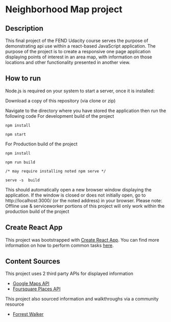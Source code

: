 # Neighborhood  Map project

## Description
This final project of the FEND Udacity course serves the purpose of demonstrating api use within a react-based JavaScript application. The purpose of the project is to create a responsive one page application displaying points of interest in an area map, with information on those locations and other functionality presented in another view.

## How to run
Node.js is required on your system to start a server, once it is installed:

Download a copy of this repository (via clone or zip)

Navigate to the directory where you have stored the application then run the following code
For development build of the project
```
npm install

npm start
```
For Production build of the project
```
npm install

npm run build

/* may require installing noted npm serve */

serve -s  build
```
This should automatically open a new browser window displaying the application. If the window is closed or does not initially open, go to http://localhost:3000/ (or the noted address) in your browser.
Please note: Offline use & serviceworker portions of this project will only work within the production build of the project

## Create React App
This project was bootstrapped with [Create React App](https://github.com/facebookincubator/create-react-app). You can find more information on how to perform common tasks [here](https://github.com/facebookincubator/create-react-app/blob/master/packages/react-scripts/template/README.md).

## Content Sources
This project uses 2 third party APIs for displayed information
* [Google Maps API](https://cloud.google.com/maps-platform/)
* [Foursquare Places API](https://developer.foursquare.com/places-api)

This project also sourced information and walkthroughs via a community resource
* [Forrest Walker](https://www.youtube.com/playlist?list=PL4rQq4MQP1crXuPtruu_eijgOUUXhcUCP)

